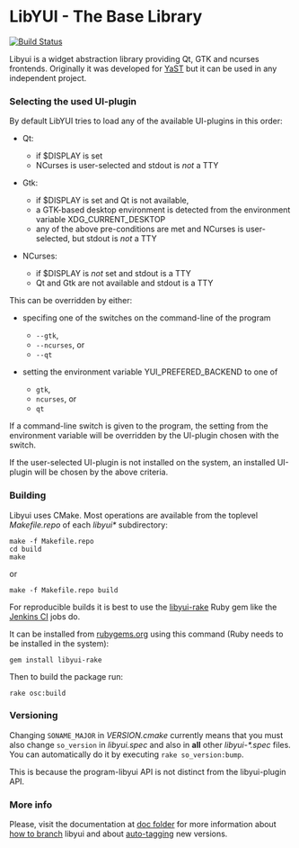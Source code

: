 # LibYUI - The Base Library

[![Build Status](https://travis-ci.org/libyui/libyui.svg?branch=master)](https://travis-ci.org/libyui/libyui)

Libyui is a widget abstraction library providing Qt, GTK and ncurses
frontends. Originally it was developed for [YaST](https://yast.github.io/)
but it can be used in any independent project.

### Selecting the used UI-plugin

By default LibYUI tries to load any of the available UI-plugins in this order:

* Qt:
  - if $DISPLAY is set
  - NCurses is user-selected and stdout is *not* a TTY

* Gtk:
  - if $DISPLAY is set and Qt is not available,
  - a GTK-based desktop environment is detected from the environment variable
    XDG_CURRENT_DESKTOP
  - any of the above pre-conditions are met and NCurses is user-selected, but
    stdout is *not* a TTY

* NCurses:
  - if $DISPLAY is *not* set and stdout is a TTY
  - Qt and Gtk are not available and stdout is a TTY

This can be overridden by either:

* specifing one of the switches on the command-line of the program
  - `--gtk`,
  - `--ncurses`, or
  - `--qt`

* setting the environment variable YUI_PREFERED_BACKEND to one of
  - `gtk`,
  - `ncurses`, or
  - `qt`

If a command-line switch is given to the program, the setting from the environment
variable will be overridden by the UI-plugin chosen with the switch.

If the user-selected UI-plugin is not installed on the system, an installed
UI-plugin will be chosen by the above criteria.


### Building

Libyui uses CMake. Most operations are available from the toplevel
_Makefile.repo_ of each *libyui\** subdirectory:

```
make -f Makefile.repo
cd build
make
```

or

```
make -f Makefile.repo build
```


For reproducible builds it is best to use the
[libyui-rake](https://github.com/libyui/libyui-rake)
Ruby gem like the [Jenkins CI](https://ci.opensuse.org/view/libyui/) jobs do.

It can be installed from [rubygems.org](https://rubygems.org/gems/libyui-rake/)
using this command (Ruby needs to be installed in the system):

```
gem install libyui-rake
```

Then to build the package run:

```
rake osc:build
```


### Versioning

Changing `SONAME_MAJOR` in *VERSION.cmake* currently means that you must also
change `so_version` in *libyui.spec* and also in **all** other *libyui-\*.spec*
files. You can automatically do it by executing `rake so_version:bump`.

This is because the program-libyui API is not distinct
from the libyui-plugin API.


### More info

Please, visit the documentation at [doc folder](https://github.com/libyui/libyui/tree/master/libyui/doc)
for more information about [how to branch](https://github.com/libyui/libyui/tree/master/libyui/doc/branching.md)
libyui and about [auto-tagging](https://github.com/libyui/libyui/tree/master/libyui/doc/auto-tagging.md)
new versions.
